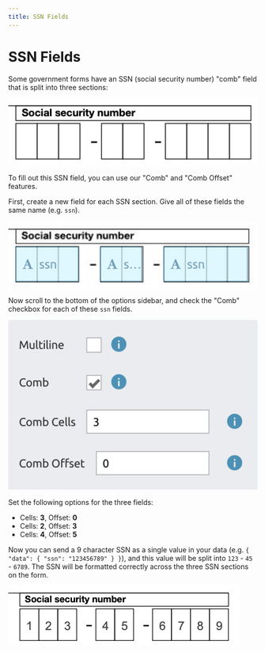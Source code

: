 ```yaml
---
title: SSN Fields
---
```


# SSN Fields

Some government forms have an SSN (social security number) "comb" field that is split into three sections:

![SSN Comb Field](./ssn-comb.png)

To fill out this SSN field, you can use our "Comb" and "Comb Offset" features.

First, create a new field for each SSN section. Give all of these fields the same name (e.g. `ssn`).

![Three SSN Fields](./three-ssn-fields.png)

Now scroll to the bottom of the options sidebar, and check the "Comb" checkbox for each of these `ssn` fields.

![Comb Options](./comb-options.png)

Set the following options for the three fields:

- Cells: **3**, Offset: **0**
- Cells: **2**, Offset: **3**
- Cells: **4**, Offset: **5**

Now you can send a 9 character SSN as a single value in your data (e.g. `{ "data": { "ssn": "123456789" } }`), and this value will be split into `123` - `45` - `6789`. The SSN will be formatted correctly across the three SSN sections on the form.

![SSN Filled](./ssn-filled.png)
